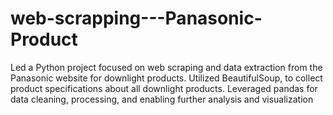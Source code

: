 # web-scrapping---Panasonic-Product
Led a Python project focused on web scraping and data extraction from the Panasonic website for downlight products. Utilized BeautifulSoup, to collect product specifications about all downlight products. Leveraged pandas for data cleaning, processing, and enabling further analysis and visualization

